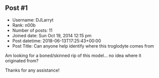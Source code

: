 ## Post #1
- Username: DJLarryt
- Rank: n00b
- Number of posts: 11
- Joined date: Sun Oct 19, 2014 12:15 pm
- Post datetime: 2018-06-13T17:25:43+00:00
- Post Title: Can anyone help identify where this troglodyte comes from

Am looking for a boned/skinned rip of this model... no idea where it originated from?



Thanks for any assistance!
